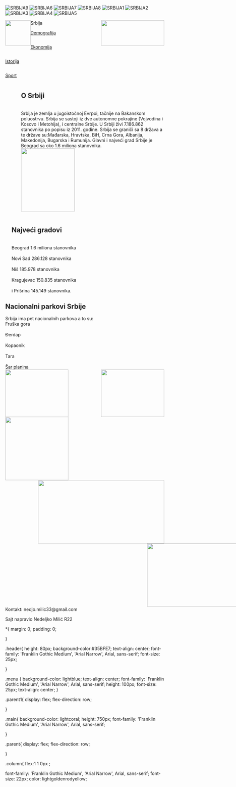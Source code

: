 ![SRBIJA9](https://user-images.githubusercontent.com/77682987/109800495-87d96800-7c1d-11eb-9967-44547923c182.jpg)
![SRBIJA6](https://user-images.githubusercontent.com/77682987/109800496-8871fe80-7c1d-11eb-8c18-00e28487f189.jpg)
![SRBIJA7](https://user-images.githubusercontent.com/77682987/109800503-89a32b80-7c1d-11eb-8d6a-653d76840415.jpg)
![SRBIJA8](https://user-images.githubusercontent.com/77682987/109800505-8a3bc200-7c1d-11eb-9a44-6737f457063f.png)
![SRBIJA1](https://user-images.githubusercontent.com/77682987/109800506-8ad45880-7c1d-11eb-8e84-2ac00fcc17ff.jpg)
![SRBIJA2](https://user-images.githubusercontent.com/77682987/109800509-8b6cef00-7c1d-11eb-8bae-b03f5e349dac.jpg)
![SRBIJA3](https://user-images.githubusercontent.com/77682987/109800512-8b6cef00-7c1d-11eb-8f7b-195633cb9e1e.jpg)
![SRBIJA4](https://user-images.githubusercontent.com/77682987/109800514-8c058580-7c1d-11eb-8485-4451f6a51360.jpg)
![SRBIJA5](https://user-images.githubusercontent.com/77682987/109800517-8d36b280-7c1d-11eb-8002-29632d151259.jpg)
<!DOCTYPE html>
<html lang="en">
<head>
    <meta charset="UTF-8">
    <meta name="viewport" content="width=, initial-scale=1.0">
    <link rel="stylesheet" href="https://cdn.jsdelivr.net/npm/bootstrap@4.5.3/dist/css/bootstrap.min.css" integrity="sha384-TX8t27EcRE3e/ihU7zmQxVncDAy5uIKz4rEkgIXeMed4M0jlfIDPvg6uqKI2xXr2" crossorigin="anonymous">
    <link rel="stylesheet" href="css/style.css">
    <title>Srbija</title> 
</head>
<body>
<div class="header">
    Srbija
    <img  src="SRBIJA8.png" height="80px" width="80px" style="float: left;">
    <img src="SRBIJA2.jpg" height="80px" width="200px" style="float: right;">
    </div>
<div class="menu"> 
     <div class="parent1">
      <div class="column"><a href="#"><p>Demografija</p></a></div> 
      <div class="column"><a href="#"><p>Ekonomija</p></a></div>
      <div class="column"><a href="#"><p>Istorija</p></a></div>
      <div class="column"><a href="#"><p>Sport</p></a></div>
     </div>
     </div>
                         

</div>
 
<div class="main">
     <div class="parent">
        <div class="column" style="padding-left: 50px;"><h2>O Srbiji</h2><br>Srbija je zemlja u jugoistočnoj Evrpoi, tačnije na Bakanskom poluostrvu. Srbija se sastoji iz dve autonomne pokrajine (Vojvodina i Kosovo i Metohija), i centralne Srbije. U Srbiji živi 7.186.862 stanovnika po popisu iz 2011. godine. Srbija se graniči sa 8 država a te države su:Mađarska, Hravtska, BiH, Crna Gora, Albanija, Makedonija, Bugarska i Rumunija. Glavni i najveći grad Srbije je Beograd sa oko 1.6 miliona stanovnika.</br><img src="SRBIJA9.jpg" style="height: 200px; width: 170px; "></div>
        <div class="column" style="padding-left: 20px;"><br><h2>Najveći gradovi</h2><br>Beograd 1.6 miliona stanovnika</br><br>Novi Sad 286.128 stanovnika</br><br>Niš 185.978 stanovnika</br><br>Kragujevac 150.835 stanovnika</br><br>i Prišrina 145.149 stanovnika.</br></div>
        <div class="column"><h2>Nacionalni parkovi Srbije</h2>Srbija ima pet nacionalnih parkova a to su:<br>Fruška gora</br><br>Đerdap</br><br>Kopaonik</br><br>Tara</br><br>Šar planina</br><img src="SRBIJA4.jpg" height="150px" width="200px"> <img src="SRBIJA3.jpg" height="150px" width="200px" style="float: right;"></div>
    </div>
    <img src="SRBIJA1.jpg" height="200px width=300px">
    <img src="SRBIJA7.jpg" height="200px" width="400 px" style="float: right;">
    <img src="SRBIJA6.jpg" height="200px" width="390px" style="padding-left: 450px;">
    

</div>


<div class="footer">  
 Kontakt: nedjo.milic33@gmail.com  


<p style="position: relative;">Sajt napravio Nedeljko Milić R22</p>

*{
    margin: 0;
    padding: 0;

}

.header{ 
height: 80px;
background-color:#35BFE7;
text-align: center;
font-family: 'Franklin Gothic Medium', 'Arial Narrow', Arial, sans-serif;
font-size: 25px;


}

.menu {
    background-color: lightblue;
     text-align: center;
    font-family: 'Franklin Gothic Medium', 'Arial Narrow', Arial, sans-serif;
    height: 100px;
    font-size: 25px;
    text-align: center;
}


.parent1{
display: flex;
flex-direction: row;



}

.main{
    background-color: lightcoral;
    height: 750px;
    font-family: 'Franklin Gothic Medium', 'Arial Narrow', Arial, sans-serif;
    
}



.parent{
display: flex;
flex-direction: row;


}


.column{
flex:1 1 0px ;

font-family: 'Franklin Gothic Medium', 'Arial Narrow', Arial, sans-serif;
font-size: 22px;
color: lightgoldenrodyellow;

</div>

